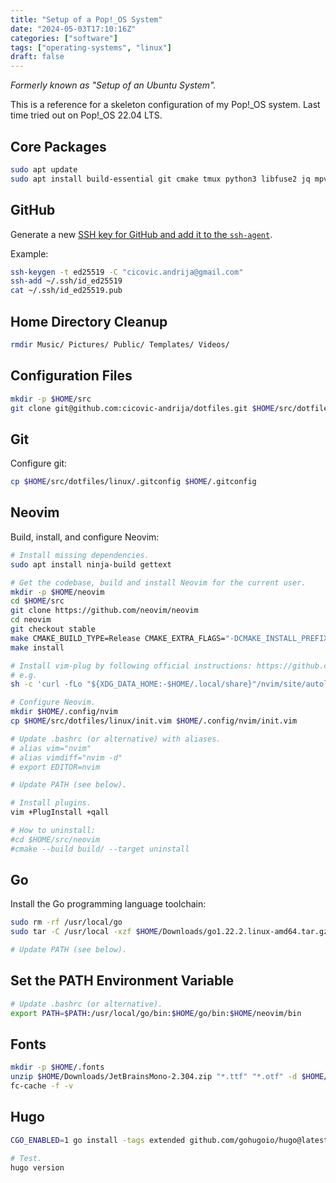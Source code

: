 ```yaml
---
title: "Setup of a Pop!_OS System"
date: "2024-05-03T17:10:16Z"
categories: ["software"]
tags: ["operating-systems", "linux"]
draft: false
---
```


_Formerly known as "Setup of an Ubuntu System"._

This is a reference for a skeleton configuration of my Pop!_OS system. Last time tried out on
Pop!_OS 22.04 LTS.

## Core Packages

```bash
sudo apt update
sudo apt install build-essential git cmake tmux python3 libfuse2 jq mpv ffmpeg unzip curl tree
```

## GitHub

Generate a new [SSH key for GitHub and add it to the `ssh-agent`](https://docs.github.com/en/authentication/connecting-to-github-with-ssh/generating-a-new-ssh-key-and-adding-it-to-the-ssh-agent).

Example:

```bash
ssh-keygen -t ed25519 -C "cicovic.andrija@gmail.com"
ssh-add ~/.ssh/id_ed25519
cat ~/.ssh/id_ed25519.pub
```

## Home Directory Cleanup

```bash
rmdir Music/ Pictures/ Public/ Templates/ Videos/
```

## Configuration Files

```bash
mkdir -p $HOME/src
git clone git@github.com:cicovic-andrija/dotfiles.git $HOME/src/dotfiles
```

## Git

Configure git:

```bash
cp $HOME/src/dotfiles/linux/.gitconfig $HOME/.gitconfig
```

## Neovim

Build, install, and configure Neovim:

```bash
# Install missing dependencies.
sudo apt install ninja-build gettext

# Get the codebase, build and install Neovim for the current user.
mkdir -p $HOME/neovim
cd $HOME/src
git clone https://github.com/neovim/neovim
cd neovim
git checkout stable
make CMAKE_BUILD_TYPE=Release CMAKE_EXTRA_FLAGS="-DCMAKE_INSTALL_PREFIX=$HOME/neovim"
make install

# Install vim-plug by following official instructions: https://github.com/junegunn/vim-plug
# e.g.
sh -c 'curl -fLo "${XDG_DATA_HOME:-$HOME/.local/share}"/nvim/site/autoload/plug.vim --create-dirs https://raw.githubusercontent.com/junegunn/vim-plug/master/plug.vim'

# Configure Neovim.
mkdir $HOME/.config/nvim
cp $HOME/src/dotfiles/linux/init.vim $HOME/.config/nvim/init.vim

# Update .bashrc (or alternative) with aliases.
# alias vim="nvim"
# alias vimdiff="nvim -d"
# export EDITOR=nvim

# Update PATH (see below).

# Install plugins.
vim +PlugInstall +qall

# How to uninstall:
#cd $HOME/src/neovim
#cmake --build build/ --target uninstall
```

## Go

Install the Go programming language toolchain:

```bash
sudo rm -rf /usr/local/go
sudo tar -C /usr/local -xzf $HOME/Downloads/go1.22.2.linux-amd64.tar.gz

# Update PATH (see below).
```

## Set the PATH Environment Variable

```bash
# Update .bashrc (or alternative).
export PATH=$PATH:/usr/local/go/bin:$HOME/go/bin:$HOME/neovim/bin
```

## Fonts

```bash
mkdir -p $HOME/.fonts
unzip $HOME/Downloads/JetBrainsMono-2.304.zip "*.ttf" "*.otf" -d $HOME/.fonts
fc-cache -f -v
```

## Hugo

```bash
CGO_ENABLED=1 go install -tags extended github.com/gohugoio/hugo@latest

# Test.
hugo version
```
